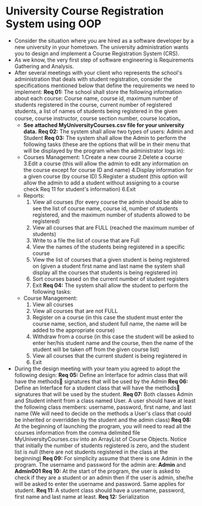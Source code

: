 # University Course Registration System using OOP
- Consider the situation where you are hired as a software developer by a new university in your hometown. The university administration wants you to design and implement a Course Registration System (CRS).
- As we know, the very first step of software engineering is Requirements Gathering and Analysis.
- After several meetings with your client who represents the school's administration that deals with student registration, consider the specifications mentioned below that define the requirements we need to implement:
**Req 01:** The school shall store the following information about each course:
Course name, course id, maximum number of students registered in the course, current number of registered students, a list of names of students being registered in the given course, course instructor, course section number, course location。
  - **See attached MyUniversityCourses.csv file for your university data.**
**Req 02:** The system shall allow two types of users: Admin and Student
**Req 03:** The system shall allow the Admin to perform the following tasks (these are the options that will be in their menu that will be displayed by the program when the administrator logs in):
  - Courses Management:
    1.Create a new course
    2.Delete a course
    3.Edit a course (this will allow the admin to edit any information on the course except for course ID and name)
    4.Display information for a given course (by course ID)
    5.Register a student (this option will allow the admin to add a student without assigning to a course check Req 11 for student's information)
    6.Exit
  - Reports:
    1. View all courses (for every course the admin should be able to see the list of course name, course id, number of students registered, and the maximum number of students allowed to be registered)
    2. View all courses that are FULL (reached the maximum number of students)
    3. Write to a file the list of course that are Full
    4. View the names of the students being registered in a specific course
    5. View the list of courses that a given student is being registered on (given a student first name and last name the system shall display all the courses that students is being registered in)
    6. Sort courses based on the current number of student registers
    7. Exit
**Req 04:** The system shall allow the student to perform the following tasks: 
  - Course Management:
    1. View all courses
    2. View all courses that are not FULL
    3. Register on a course (in this case the student must enter the course name, section, and student full name, the name will be added to the appropriate course)
    4. Withdraw from a course (in this case the student will be asked to enter her/his student name and the course, then the name of the student will be taken off from the given course list)
    5. View all courses that the current student is being registered in
    6. Exit
- During the design meeting with your team you agreed to adopt the following design:
**Req 05:** Define an Interface for admin class that will have the methods􏰓 signatures that will be used by the Admin
**Req 06:** Define an Interface for a student class that will have the methods􏰓 signatures that will be used by the student.
**Req 07:** Both classes Admin and Student inherit from a class named User.
A user should have at least the following class members: username, password, first name, and last name (We will need to decide on the methods a User's class that could be inherited or overridden by the student and the admin class)
**Req 08:** At the beginning of launching the program, you will need to read all the courses information from the comma delimited file MyUniversityCourses.csv into an ArrayList of Course Objects. Notice that initially the number of students registered is zero, and the student list is null (there are not students registered in the class at the beginning)
**Req 09:** For simplicity assume that there is one Admin in the program. The username and password for the admin are: **Admin** and **Admin001**
**Req 10:** At the start of the program, the user is asked to check if they are a student or an admin then if the user is admin, she/he will be asked to enter the username and password. Same applies for student.
**Req 11:** A student class should have a username, password, first name and last name at least.
**Req 12:** Serialization
